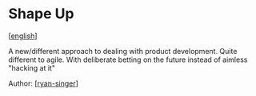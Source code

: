 # Shape Up
[[english]]

A new/different approach to dealing with product development. Quite different
to agile. With deliberate betting on the future instead of aimless 
"hacking at it"

Author: [[ryan-singer]]

[//begin]: # "Autogenerated link references for markdown compatibility"
[english]: ../languages/english "English"
[ryan-singer]: authors/ryan-singer "Ryan Singer"
[//end]: # "Autogenerated link references"